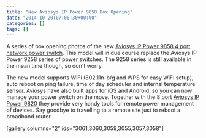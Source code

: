 ```yaml
---
title: "New Aviosys IP Power 9858 Box Opening"
date: "2014-10-20T07:00:30+00:00"
categories: []
tags: []
---
```


A series of box opening photos of the new <a href="http://www.openxtra.co.uk/p/aviosys-ip-power-switch-9858dx-4-port-wifi">Aviosys IP Power 9858 4 port network power switch</a>. This model will in due course replace the Aviosys IP Power 9258 series of power switches. The 9258 series is still available in the mean time though, so don't worry.

The new model supports WiFi (802.11n-b/g and WPS for easy WiFi setup), auto reboot on ping failure, time of day scheduler and internal temperature sensor. Aviosys have also built apps for iOS and Android, so you can now manage your power switch on the move. Together with the 8 port <a href="http://techteapot.com/aviosys-9820-box-opening/">Aviosys IP Power 9820</a> they provide very handy tools for remote power management of devices. Say goodbye to travelling to a remote site just to reboot a broadband router.

[gallery columns="2" ids="3061,3060,3059,3055,3057,3058"]


